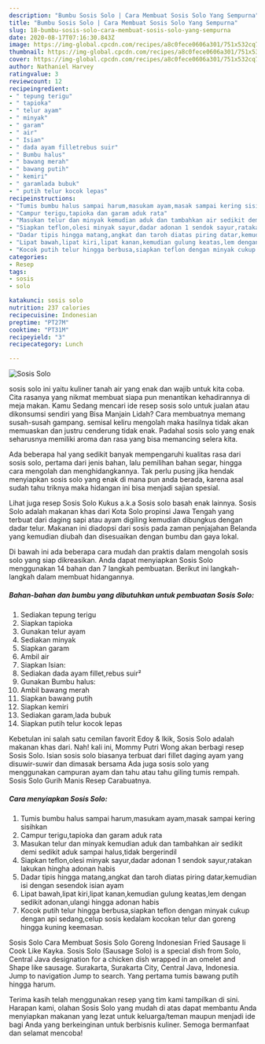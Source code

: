 ```yaml
---
description: "Bumbu Sosis Solo | Cara Membuat Sosis Solo Yang Sempurna"
title: "Bumbu Sosis Solo | Cara Membuat Sosis Solo Yang Sempurna"
slug: 18-bumbu-sosis-solo-cara-membuat-sosis-solo-yang-sempurna
date: 2020-08-17T07:16:30.843Z
image: https://img-global.cpcdn.com/recipes/a8c0fece0606a301/751x532cq70/sosis-solo-foto-resep-utama.jpg
thumbnail: https://img-global.cpcdn.com/recipes/a8c0fece0606a301/751x532cq70/sosis-solo-foto-resep-utama.jpg
cover: https://img-global.cpcdn.com/recipes/a8c0fece0606a301/751x532cq70/sosis-solo-foto-resep-utama.jpg
author: Nathaniel Harvey
ratingvalue: 3
reviewcount: 12
recipeingredient:
- " tepung terigu"
- " tapioka"
- " telur ayam"
- " minyak"
- " garam"
- " air"
- " Isian"
- " dada ayam filletrebus suir"
- " Bumbu halus"
- " bawang merah"
- " bawang putih"
- " kemiri"
- " garamlada bubuk"
- " putih telur kocok lepas"
recipeinstructions:
- "Tumis bumbu halus sampai harum,masukam ayam,masak sampai kering sisihkan"
- "Campur terigu,tapioka dan garam aduk rata"
- "Masukan telur dan minyak kemudian aduk dan tambahkan air sedikit demi sedikit aduk sampai halus,tidak bergerindil"
- "Siapkan teflon,olesi minyak sayur,dadar adonan 1 sendok sayur,ratakan lakukan hingha adonan habis"
- "Dadar tipis hingga matang,angkat dan taroh diatas piring datar,kemudian isi dengan sesendok isian ayam"
- "Lipat bawah,lipat kiri,lipat kanan,kemudian gulung keatas,lem dengan sedikit adonan,ulangi hingga adonan habis"
- "Kocok putih telur hingga berbusa,siapkan teflon dengan minyak cukup dengan api sedang,celup sosis kedalam kocokan telur dan goreng hingga kuning keemasan."
categories:
- Resep
tags:
- sosis
- solo

katakunci: sosis solo 
nutrition: 237 calories
recipecuisine: Indonesian
preptime: "PT27M"
cooktime: "PT31M"
recipeyield: "3"
recipecategory: Lunch

---
```



![Sosis Solo](https://img-global.cpcdn.com/recipes/a8c0fece0606a301/751x532cq70/sosis-solo-foto-resep-utama.jpg)


sosis solo ini yaitu kuliner tanah air yang enak dan wajib untuk kita coba. Cita rasanya yang nikmat membuat siapa pun menantikan kehadirannya di meja makan.
Kamu Sedang mencari ide resep sosis solo untuk jualan atau dikonsumsi sendiri yang Bisa Manjain Lidah? Cara membuatnya memang susah-susah gampang. semisal keliru mengolah maka hasilnya tidak akan memuaskan dan justru cenderung tidak enak. Padahal sosis solo yang enak seharusnya memiliki aroma dan rasa yang bisa memancing selera kita.

Ada beberapa hal yang sedikit banyak mempengaruhi kualitas rasa dari sosis solo, pertama dari jenis bahan, lalu pemilihan bahan segar, hingga cara mengolah dan menghidangkannya. Tak perlu pusing jika hendak menyiapkan sosis solo yang enak di mana pun anda berada, karena asal sudah tahu triknya maka hidangan ini bisa menjadi sajian spesial.

Lihat juga resep Sosis Solo Kukus a.k.a Sosis solo basah enak lainnya. Sosis Solo adalah makanan khas dari Kota Solo propinsi Jawa Tengah yang terbuat dari daging sapi atau ayam digiling kemudian dibungkus dengan dadar telur. Makanan ini diadopsi dari sosis pada zaman penjajahan Belanda yang kemudian diubah dan disesuaikan dengan bumbu dan gaya lokal.


Di bawah ini ada beberapa cara mudah dan praktis dalam mengolah sosis solo yang siap dikreasikan. Anda dapat menyiapkan Sosis Solo menggunakan 14 bahan dan 7 langkah pembuatan. Berikut ini langkah-langkah dalam membuat hidangannya.

<!--inarticleads1-->

##### Bahan-bahan dan bumbu yang dibutuhkan untuk pembuatan Sosis Solo:

1. Sediakan  tepung terigu
1. Siapkan  tapioka
1. Gunakan  telur ayam
1. Sediakan  minyak
1. Siapkan  garam
1. Ambil  air
1. Siapkan  Isian:
1. Sediakan  dada ayam fillet,rebus suir²
1. Gunakan  Bumbu halus:
1. Ambil  bawang merah
1. Siapkan  bawang putih
1. Siapkan  kemiri
1. Sediakan  garam,lada bubuk
1. Siapkan  putih telur kocok lepas


Kebetulan ini salah satu cemilan favorit Edoy &amp; Ikik, Sosis Solo adalah makanan khas dari. Nah! kali ini, Mommy Putri Wong akan berbagi resep Sosis Solo. Isian sosis solo biasanya terbuat dari fillet daging ayam yang disuwir-suwir dan dimasak bersama Ada juga sosis solo yang menggunakan campuran ayam dan tahu atau tahu giling tumis rempah. Sosis Solo Gurih Manis Resep Carabuatnya. 

<!--inarticleads2-->

##### Cara menyiapkan Sosis Solo:

1. Tumis bumbu halus sampai harum,masukam ayam,masak sampai kering sisihkan
1. Campur terigu,tapioka dan garam aduk rata
1. Masukan telur dan minyak kemudian aduk dan tambahkan air sedikit demi sedikit aduk sampai halus,tidak bergerindil
1. Siapkan teflon,olesi minyak sayur,dadar adonan 1 sendok sayur,ratakan lakukan hingha adonan habis
1. Dadar tipis hingga matang,angkat dan taroh diatas piring datar,kemudian isi dengan sesendok isian ayam
1. Lipat bawah,lipat kiri,lipat kanan,kemudian gulung keatas,lem dengan sedikit adonan,ulangi hingga adonan habis
1. Kocok putih telur hingga berbusa,siapkan teflon dengan minyak cukup dengan api sedang,celup sosis kedalam kocokan telur dan goreng hingga kuning keemasan.


Sosis Solo Cara Membuat Sosis Solo Goreng Indonesian Fried Sausage Ii Cook Like Kayka. Sosis Solo (Sausage Solo) is a special dish from Solo, Central Java designation for a chicken dish wrapped in an omelet and Shape like sausage. Surakarta, Surakarta City, Central Java, Indonesia. Jump to navigation Jump to search. Yang pertama tumis bawang putih hingga harum. 

Terima kasih telah menggunakan resep yang tim kami tampilkan di sini. Harapan kami, olahan Sosis Solo yang mudah di atas dapat membantu Anda menyiapkan makanan yang lezat untuk keluarga/teman maupun menjadi ide bagi Anda yang berkeinginan untuk berbisnis kuliner. Semoga bermanfaat dan selamat mencoba!
